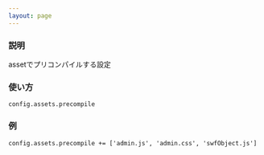 ```yaml
---
layout: page
---
```


### 説明

assetでプリコンパイルする設定

### 使い方

    config.assets.precompile

### 例

    config.assets.precompile += ['admin.js', 'admin.css', 'swfObject.js']
